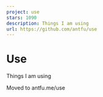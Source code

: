 ```yaml
---
project: use
stars: 1090
description: Things I am using
url: https://github.com/antfu/use
---
```


Use
===

Things I am using

Moved to antfu.me/use
